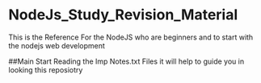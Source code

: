 # NodeJs_Study_Revision_Material
This is the Reference For the NodeJS who are beginners and to start with the nodejs web development

##Main Start Reading the Imp Notes.txt Files it will help to guide you in looking this reposiotry

